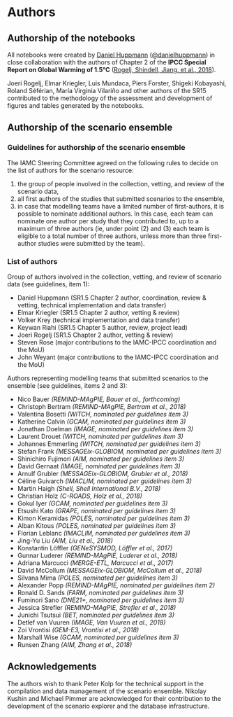 # Authors

## Authorship of the notebooks

All notebooks were created
by [Daniel Huppmann](https://www.iiasa.ac.at/staff/huppmann)
([@danielhuppmann](https://github.com/danielhuppmann))
in close collaboration with the authors of Chapter 2
of the **IPCC Special Report on Global Warming of 1.5°C**
([Rogelj, Shindell, Jiang, et al., 2018](http://www.ipcc.ch/report/sr15/)).

Joeri Rogelj, Elmar Kriegler, Luis Mundaca, Piers Forster, Shigeki Kobayashi,
Roland Séférian, María Virginia Vilariño and other authors of the SR15
contributed to the methodology of the assessment and development of figures
and tables generated by the notebooks.

## Authorship of the scenario ensemble

### Guidelines for authorship of the scenario ensemble

The IAMC Steering Committee agreed on the following rules to decide
on the list of authors for the scenario resource:

1) the group of people involved in the collection, vetting,
   and review of the scenario data,
2) all first authors of the studies that submitted scenarios to the ensemble,
3) in case that modelling teams have a limited number of first-authors,
   it is possible to nominate additional authors. In this case, each team can
   nominate one author per study that they contributed to,
   up to a maximum of three authors (ie, under point (2) and (3) each team
   is eligible to a total number of three authors, unless more than three
   first-author studies were submitted by the team).

### List of authors

Group of authors involved in the collection, vetting,
and review of scenario data (see guidelines, item 1):

- Daniel Huppmann (SR1.5 Chapter 2 author, coordination, review & vetting,
  technical implementation and data transfer)
- Elmar Kriegler (SR1.5 Chapter 2 author, vetting & review)
- Volker Krey (technical implementation and data transfer)
- Keywan Riahi (SR1.5 Chapter 5 author, review, project lead)
- Joeri Rogelj (SR1.5 Chapter 2 author, vetting & review)
- Steven Rose (major contributions to the IAMC-IPCC coordination and the MoU)
- John Weyant  (major contributions to the IAMC-IPCC coordination and the MoU)

Authors representing modelling teams that submitted scenarios
to the ensemble (see guidelines, items 2 and 3):

- Nico Bauer *(REMIND-MAgPIE, Bauer et al., forthcoming)*
- Christoph Bertram *(REMIND-MAgPIE, Bertram et al., 2018)*
- Valentina Bosetti *(WITCH, nominated per guidelines item 3)*
- Katherine Calvin *(GCAM, nominated per guidelines item 3)*
- Jonathan Doelman *(IMAGE, nominated per guidelines item 3)*
- Laurent Drouet *(WITCH, nominated per guidelines item 3)*
- Johannes Emmerling *(WITCH, nominated per guidelines item 3)*
- Stefan Frank  *(MESSAGEix-GLOBIOM, nominated per guidelines item 3)*
- Shinichiro Fujimori *(AIM, nominated per guidelines item 3)*
- David Gernaat *(IMAGE, nominated per guidelines item 3)*
- Arnulf Grubler *(MESSAGEix-GLOBIOM, Grubler et al., 2018)*
- Céline Guivarch *(IMACLIM, nominated per guidelines item 3)*
- Martin Haigh *(Shell, Shell International B.V., 2018)*
- Christian Holz *(C-ROADS, Holz et al., 2018)*
- Gokul Iyer *(GCAM, nominated per guidelines item 3)*
- Etsushi Kato *(GRAPE, nominated per guidelines item 3)*
- Kimon Keramidas *(POLES, nominated per guidelines item 3)*
- Alban Kitous *(POLES, nominated per guidelines item 3)*
- Florian Leblanc *(IMACLIM, nominated per guidelines item 3)*
- Jing-Yu Liu *(AIM, Liu et al., 2018)*
- Konstantin Löffler *(GENeSYSMOD, Löffler et al., 2017)*
- Gunnar Luderer *(REMIND-MAgPIE, Luderer et al., 2018)*
- Adriana Marcucci *(MERGE-ETL, Marcucci et al., 2017)*
- David McCollum *(MESSAGEix-GLOBIOM, McCollum et al., 2018)*
- Silvana Mima *(POLES, nominated per guidelines item 3)*
- Alexander Popp *(REMIND-MAgPIE, nominated per guidelines item 2)*
- Ronald D. Sands *(FARM, nominated per guidelines item 3)*
- Fuminori Sano *(DNE21+, nominated per guidelines item 3)*
- Jessica Strefler *(REMIND-MAgPIE, Strefler et al., 2018)*
- Junichi Tsutsui *(BET, nominated per guidelines item 3)*
- Detlef van Vuuren *(IMAGE, Van Vuuren et al., 2018)*
- Zoi Vrontisi *(GEM-E3, Vrontisi et al., 2018)*
- Marshall Wise *(GCAM, nominated per guidelines item 3)*
- Runsen Zhang *(AIM, Zhang et al., 2018)*

## Acknowledgements

The authors wish to thank Peter Kolp for the technical support in the
compilation and data management of the scenario ensemble.
Nikolay Kushin and Michael Pimmer are acknowledged for their contribution to
the development of the scenario explorer and the database infrastructure.
